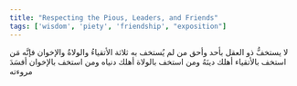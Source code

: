 ```yaml
---
title: "Respecting the Pious, Leaders, and Friends"
tags: ['wisdom', 'piety', 'friendship', "exposition"]
---
```


 لا يستخفُّ ذو العقل بأحد وأحق من لم يُستخف به ثلاثة الأتقياءُ والولاةُ والإخوان فإنَّه مَن استخف بالأتقياء أهلك دينَهُ ومن استخف بالولاة أهلك دنياه ومن استخف بالإخوان أفسَدَ مروءته
